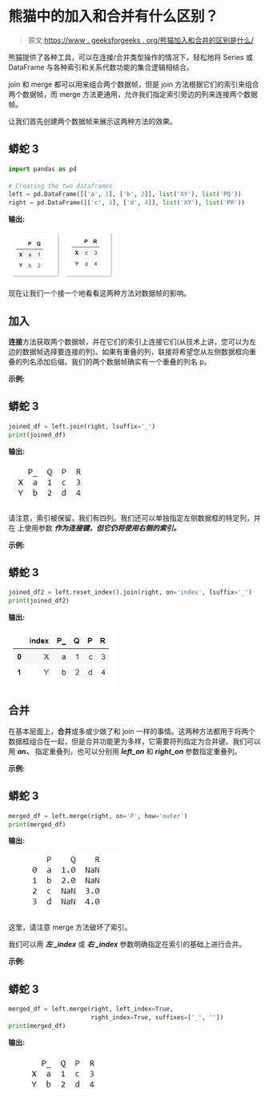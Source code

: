 # 熊猫中的加入和合并有什么区别？

> 原文:[https://www . geeksforgeeks . org/熊猫加入和合并的区别是什么/](https://www.geeksforgeeks.org/what-is-the-difference-between-join-and-merge-in-pandas/)

熊猫提供了各种工具，可以在连接/合并类型操作的情况下，轻松地将 Series 或 DataFrame 与各种索引和关系代数功能的集合逻辑相结合。

join 和 merge 都可以用来组合两个数据帧，但是 join 方法根据它们的索引来组合两个数据帧，而 merge 方法更通用，允许我们指定索引旁边的列来连接两个数据帧。

让我们首先创建两个数据帧来展示这两种方法的效果。

## 蟒蛇 3

```py
import pandas as pd

# Creating the two dataframes
left = pd.DataFrame([['a', 1], ['b', 2]], list('XY'), list('PQ'))
right = pd.DataFrame([['c', 3], ['d', 4]], list('XY'), list('PR'))
```

**输出:**

![](img/7485573e36fb1c797500a5130712da34.png)

现在让我们一个接一个地看看这两种方法对数据帧的影响。

## **加入**

**连接**方法获取两个数据帧，并在它们的索引上连接它们(从技术上讲，您可以为左边的数据帧选择要连接的列)。如果有重叠的列，联接将希望您从左侧数据框向重叠的列名添加后缀。我们的两个数据帧确实有一个重叠的列名 p。

**示例:**

## 蟒蛇 3

```py
joined_df = left.join(right, lsuffix='_')
print(joined_df)
```

**输出:**

![](img/944fdae7cf37022810c54a3e2796347d.png)

请注意，索引被保留，我们有四列。我们还可以单独指定左侧数据框的特定列，并在 上使用参数 ***作为连接键，但它仍将使用右侧的索引。***

**示例:**

## 蟒蛇 3

```py
joined_df2 = left.reset_index().join(right, on='index', lsuffix='_')
print(joined_df2)
```

**输出:**

![](img/00299e2884a7df4103452bfd9f1ce8df.png)

## **合并**

在基本层面上，**合并**或多或少做了和 join 一样的事情。这两种方法都用于将两个数据框组合在一起，但是合并功能更为多样，它需要将列指定为合并键。我们可以用 ***on、*** 指定重叠列，也可以分别用 ***left_on*** 和 ***right_on*** 参数指定重叠列。

**示例:**

## 蟒蛇 3

```py
merged_df = left.merge(right, on='P', how='outer')
print(merged_df)
```

**输出:**

![](img/595f21c9bf778bbd444881f8dca89f16.png)

这里，请注意 merge 方法破坏了索引。

我们可以用 ***左 _index*** 或 ***右 _index*** 参数明确指定在索引的基础上进行合并。

**示例:**

## 蟒蛇 3

```py
merged_df = left.merge(right, left_index=True,
                       right_index=True, suffixes=['_', ''])
print(merged_df)
```

**输出:**

![](img/3e74b6668899048cf12e87c19bd225c1.png)
